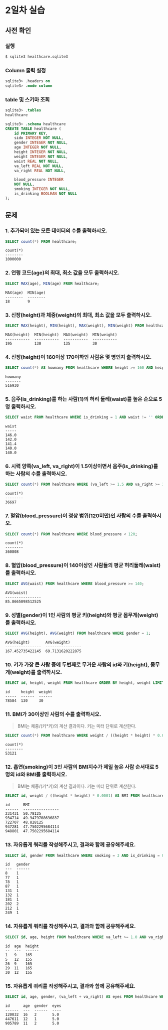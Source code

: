 # 2일차 실습

## 사전 확인

### 실행

```bash
$ sqlite3 healthcare.sqlite3 
```

### Column 출력 설정

```sql
sqlite3> .headers on 
sqlite3> .mode column
```

### table 및 스키마 조회

```sql
sqlite3> .tables
healthcare

sqlite3> .schema healthcare
CREATE TABLE healthcare (
    id PRIMARY KEY,        
    sido INTEGER NOT NULL, 
    gender INTEGER NOT NULL,
    age INTEGER NOT NULL,  
    height INTEGER NOT NULL,
    weight INTEGER NOT NULL,
    waist REAL NOT NULL,   
    va_left REAL NOT NULL, 
    va_right REAL NOT NULL,

    blood_pressure INTEGER 
    NOT NULL,
    smoking INTEGER NOT NULL,
    is_drinking BOOLEAN NOT NULL
);
```

## 문제

### 1. 추가되어 있는 모든 데이터의 수를 출력하시오.

```sql
SELECT count(*) FROM healthcare;
```

```
count(*)
--------
1000000 
```

### 2. 연령 코드(age)의 최대, 최소 값을 모두 출력하시오. 

```sql
SELECT MAX(age), MIN(age) FROM healthcare;
```

```
MAX(age)  MIN(age)
--------  --------
18        9 
```

### 3. 신장(height)과 체중(weight)의 최대, 최소 값을 모두 출력하시오.

```sql
SELECT MAX(height), MIN(height), MAX(weight), MIN(weight) FROM healthcare;
```

```
MAX(height)  MIN(height)  MAX(weight)  MIN(weight)
-----------  -----------  -----------  -----------
195          130          135          30      
```

### 4. 신장(height)이 160이상 170이하인 사람은 몇 명인지 출력하시오.

```sql
SELECT count(*) AS howmany FROM healthcare WHERE height >= 160 AND height <= 170;
```

```
howmany
-------
516930 
```

### 5. 음주(is_drinking)를 하는 사람(1)의 허리 둘레(waist)를 높은 순으로 5명 출력하시오. 

```sql
SELECT waist FROM healthcare WHERE is_drinking = 1 AND waist != '' ORDER BY waist DESC LIMIT 5;
```

```
waist
-----
146.0
142.0
141.4
140.0
140.0
```

### 6. 시력 양쪽(va_left, va_right)이 1.5이상이면서 음주(is_drinking)를 하는 사람의 수를 출력하시오.

```sql
SELECT count(*) FROM healthcare WHERE (va_left >= 1.5 AND va_right >= 1.5) AND is_drinking = 1;
```

```
count(*)
--------
36697 
```

### 7. 혈압(blood_pressure)이 정상 범위(120미만)인 사람의 수를 출력하시오.

```sql
SELECT count(*) FROM healthcare WHERE blood_pressure < 120;
```

```
count(*)
--------
360808  
```

### 8. 혈압(blood_pressure)이 140이상인 사람들의 평균 허리둘레(waist)를 출력하시오.

```sql
SELECT AVG(waist) FROM healthcare WHERE blood_pressure >= 140;
```

```
AVG(waist)      
----------------
85.8665098512525
```

### 9. 성별(gender)이 1인 사람의 평균 키(height)와 평균 몸무게(weight)를 출력하시오.

```sql
SELECT AVG(height), AVG(weight) FROM healthcare WHERE gender = 1;
```

```
AVG(height)       AVG(weight)     
----------------  ----------------
167.452735422145  69.7131620222875
```

### 10. 키가 가장 큰 사람 중에 두번째로 무거운 사람의 id와 키(height), 몸무게(weight)를 출력하시오.

```sql
SELECT id, height, weight FROM healthcare ORDER BY height, weight LIMIT 1 OFFSET 1;
```

```
id     height  weight
-----  ------  ------
78584  130     30   
```

### 11. BMI가 30이상인 사람의 수를 출력하시오. 

> BMI는 체중/(키*키)의 계산 결과이다. 
> 키는 미터 단위로 계산한다.

```sql
SELECT count(*) FROM healthcare WHERE weight / ((height * height) * 0.0001) >= 30;
```
 
```
count(*)
--------
53121      
```

### 12. 흡연(smoking)이 3인 사람의 BMI지수가 제일 높은 사람 순서대로 5명의 id와 BMI를 출력하시오.

> BMI는 체중/(키*키)의 계산 결과이다. 
> 키는 미터 단위로 계산한다.

```sql
SELECT id, weight / ((height * height) * 0.0001) AS BMI FROM healthcare WHERE smoking = 3 ORDER BY BMI DESC LIMIT 5;
```

```
id      BMI             
------  ----------------
231431  50.78125        
934714  49.9479708636837
722707  48.828125       
947281  47.7502295684114
948801  47.7502295684114
```

### 13. 자유롭게 쿼리를 작성해주시고, 결과와 함께 공유해주세요.

```sql
SELECT id, gender FROM healthcare WHERE smoking = 3 AND is_drinking = 0 LIMIT 10;
```

```
id   gender
---  ------
8    1     
77   1     
78   1     
87   1     
131  1     
132  1     
181  1     
202  2     
212  1     
249  1 
```

### 14. 자유롭게 쿼리를 작성해주시고, 결과와 함께 공유해주세요.

```sql
SELECT id, age, height FROM healthcare WHERE va_left >= 1.0 AND va_right >= 1.0 AND weight <= 63 LIMIT 5;
```

```
id  age  height
--  ---  ------
1   9    165   
5   12   155   
26  9    165   
29  11   165   
30  12   155 
```

### 15. 자유롭게 쿼리를 작성해주시고, 결과와 함께 공유해주세요.

```sql
SELECT id, age, gender, (va_left + va_right) AS eyes FROM healthcare WHERE eyes BETWEEN 3.2 AND 7.8 ORDER BY eyes DESC LIMIT 3;
```

```
id      age  gender  eyes
------  ---  ------  ----
120032  16   2       5.0 
447611  12   1       5.0 
905789  11   2       5.0 
```